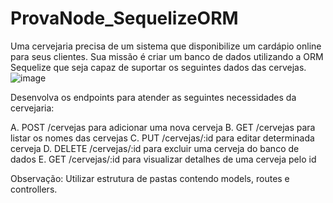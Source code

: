 # ProvaNode_SequelizeORM

Uma cervejaria precisa de um sistema que disponibilize um cardápio online para seus clientes. Sua missão é criar um banco de dados utilizando a ORM Sequelize que seja capaz de suportar os seguintes dados das cervejas.
![image](https://github.com/Schvuchov/ProvaNode_SequelizeORM/assets/86387013/1e4d85ad-8bbf-4877-8f5d-fa2a0e10b296)

Desenvolva os endpoints para atender as seguintes necessidades da cervejaria:

A. POST /cervejas para adicionar uma nova cerveja
B. GET /cervejas para listar os nomes das cervejas
C. PUT /cervejas/:id para editar determinada cerveja
D. DELETE /cervejas/:id para excluir uma cerveja do banco de dados
E. GET /cervejas/:id para visualizar detalhes de uma cerveja pelo id

Observação: Utilizar estrutura de pastas contendo models, routes e controllers.
